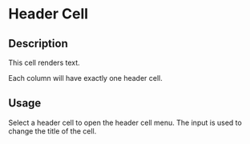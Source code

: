 # Header Cell

## Description

This cell renders text.

Each column will have exactly one header cell.

## Usage

Select a header cell to open the header cell menu. The input is used to change the title of the cell.
